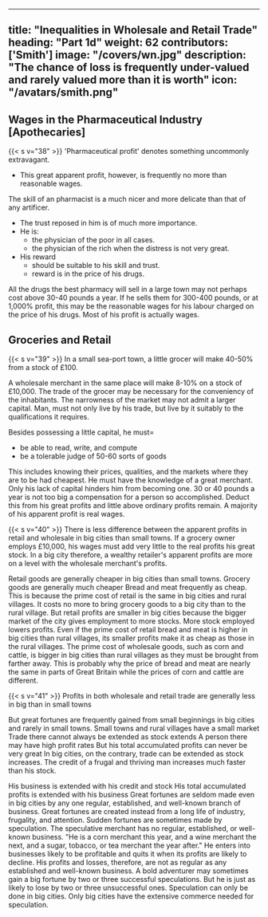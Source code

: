 
---
title: "Inequalities in Wholesale and Retail Trade"
heading: "Part 1d"
weight: 62
contributors: ['Smith']
image: "/covers/wn.jpg"
description: "The chance of loss is frequently under-valued and rarely valued more than it is worth"
icon: "/avatars/smith.png"
---

<!-- # heading=  "Chapter 10, Part 1d=  Profit and wage inequality in different Occupations and Businesses" -->


## Wages in the Pharmaceutical Industry [Apothecaries]

{{< s v="38" >}} 'Pharmaceutical profit' denotes something uncommonly extravagant.
- This great apparent profit, however, is frequently no more than reasonable wages.

The skill of an pharmacist is a much nicer and more delicate than that of any artificer.
- The trust reposed in him is of much more importance.
- He is:
  - the physician of the poor in all cases.
  - the physician of the rich when the distress is not very great.
- His reward
  - should be suitable to his skill and trust.
  - reward is in the price of his drugs.

All the drugs the best pharmacy will sell in a large town may not perhaps cost above 30-40 pounds a year.
If he sells them for 300-400 pounds, or at 1,000% profit, this may be the reasonable wages for his labour charged on the price of his drugs.
Most of his profit is actually wages.



## Groceries and Retail

{{< s v="39" >}} In a small sea-port town, a little grocer will make 40-50% from a stock of £100.

A wholesale merchant in the same place will make 8-10% on a stock of £10,000.
The trade of the grocer may be necessary for the conveniency of the inhabitants.
The narrowness of the market may not admit a larger capital.
Man, must not only live by his trade, but live by it suitably to the qualifications it requires.

Besides possessing a little capital, he must= 
- be able to read, write, and compute
- be a tolerable judge of 50-60 sorts of goods

This includes knowing their prices, qualities, and the markets where they are to be had cheapest.
He must have the knowledge of a great merchant.
Only his lack of capital hinders him from becoming one.
30 or 40 pounds a year is not too big a compensation for a person so accomplished.
Deduct this from his great profits and little above ordinary profits remain.
A majority of his apparent profit is real wages.


{{< s v="40" >}} There is less difference between the apparent profits in retail and wholesale in big cities than small towns.
If a grocery owner employs £10,000, his wages must add very little to the real profits his great stock.
In a big city therefore, a wealthy retailer's apparent profits are more on a level with the wholesale merchant's profits.

Retail goods are generally cheaper in big cities than small towns.
Grocery goods are generally much cheaper
Bread and meat frequently as cheap.
This is because the prime cost of retail is the same in big cities and rural villages.
It costs no more to bring grocery goods to a big city than to the rural village.
But retail profits are smaller in big cities because the bigger market of the city gives employment to more stocks.
More stock employed lowers profits.
Even if the prime cost of retail bread and meat is higher in big cities than rural villages, its smaller profits make it as cheap as those in the rural villages.
The prime cost of wholesale goods, such as corn and cattle, is bigger in big cities than rural villages as they must be brought from farther away.
This is probably why the price of bread and meat are nearly the same in parts of Great Britain while the prices of corn and cattle are different.


{{< s v="41" >}} Profits in both wholesale and retail trade are generally less in big than in small towns

But great fortunes are frequently gained from small beginnings in big cities and rarely in small towns.
Small towns and rural villages have a small market
Trade there cannot always be extended as stock extends
A person there may have high profit rates
But his total accumulated profits can never be very great
In big cities, on the contrary, trade can be extended as stock increases.
The credit of a frugal and thriving man increases much faster than his stock.

His business is extended with his credit and stock
His total accumulated profits is extended with his business
Great fortunes are seldom made even in big cities by any one regular, established, and well-known branch of business.
Great fortunes are created instead from a long life of industry, frugality, and attention.
Sudden fortunes are sometimes made by speculation.
The speculative merchant has no regular, established, or well-known business.
"He is a corn merchant this year, and a wine merchant the next, and a sugar, tobacco, or tea merchant the year after."
He enters into businesses likely to be profitable and quits it when its profits are likely to decline.
His profits and losses, therefore, are not as regular as any established and well-known business.
A bold adventurer may sometimes gain a big fortune by two or three successful speculations.
But he is just as likely to lose by two or three unsuccessful ones.
Speculation can only be done in big cities.
Only big cities have the extensive commerce needed for speculation.

